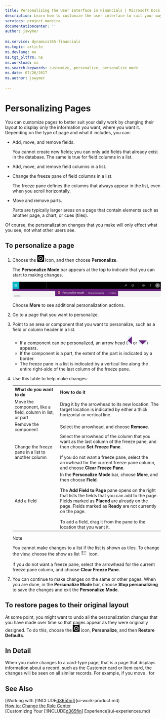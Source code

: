 ```yaml
---
title: Personalizing the User Interface in Financials | Microsoft Docs
description: Learn how to customize the user interface to suit your way of working.
services: project-madeira
documentationcenter: ''
author: jswymer

ms.service: dynamics365-financials
ms.topic: article
ms.devlang: na
ms.tgt_pltfrm: na
ms.workload: na
ms.search.keywords: customize, personalize, personalize mode
ms.date: 07/26/2017
ms.author: jswymer

---
```

# Personalizing Pages
<!--NAV in the Web client-->
You can customize pages to better suit your daily work by changing their layout to display only the information you want, where you want it. Depending on the type of page and what it includes, you can:

-   Add, move, and remove fields.

    You cannot create new fields; you can only add fields that already exist in the database. The same is true for field columns in a list.
-   Add, move, and remove field columns in a list.
-   Change the freeze pane of field columns in a list. 

    The freeze pane defines the columns that always appear in the list, even when you scroll horizontally.
-   Move and remove parts.

    Parts are typically larger areas on a page that contain elements such as another page, a chart, or cues (tiles).  

Of course, the personalization changes that you make will only effect what you see, not what other users see. 

## To personalize a page

1. Choose the ![Settings](media/ui-experience/settings_icon_small.png "Settings icon for role center") icon, and then choose **Personalize**.

    The **Personalize Mode** bar appears at the top to indicate that you can start to making changes. 

    ![Personalize mode](media/ui_personalize_mode.png "Personalize mode")

    Choose **More** to see additional personalization actions.

2.  Go to a page that you want to personalize.

3.  Point to an area or component that you want to personalize, such as a field or column header in a list.

    -   If a component can be personalized, an arrow head (![Personalization indicator arrow left](media/ui_personalize_arrow_left.png "Personalization indicator arrow left") or ![Personalization indicator arrow down](media/ui_personalize_arrow_down.png "Personalization indicator arrow down")) appears.
    -   If the component is a part, the extent of the part is indicated by a border. 
    -   The freeze pane in a list is indicated by a vertical line along the entire right-side of the last column of the freeze pane.

4.  Use this table to help make changes:
        <table>
        <tr><th>What do you want to do</td><th>How to do it</th></tr>
        <tr><td>Move the component, like a field, column in list, or part</td><td> Drag it by the arrowhead to its new location. The target location is indicated by either a thick horizontal or vertical line.</td></tr>
        <tr><td>Remove the component</td><td>Select the arrowhead, and choose <b>Remove</b>.</td></tr>
        <tr><td>Change the freeze pane in a list to another column</td><td>Select the arrowhead of the column that you want as the last column of the freeze pane, and then choose <b>Set Freeze Pane</b>.<br /></br>If you do not want a freeze pane, select the arrowhead for the current freeze pane column, and choose <b>Clear Freeze Pane</b>.</td></tr>
        <tr><td>Add a field</td><td>In the <b>Personalize Mode</b> bar, choose <b>More</b>, and then choose <b>Field</b>.<br /></br>The <b>Add Field to Page</b> pane opens on the right that lists the fields that you can add to the page. Fields marked as <b>Placed</b> are already on the page. Fields marked as <b>Ready</b> are not currently on the page.<br /></br>To add a field, drag it from the pane to the location that you want it.</td></tr>
        </table>
    
    > [!NOTE]  
    >   You cannot make changes to a list if the list is shown as tiles. To change the view, choose the show as list ![Show as list](media/ui_show_as_list_icon.png "Show as list arrow left") icon.<br /></br>If you do not want a freeze pane, select the arrowhead for the current freeze pane column, and choose **Clear Freeze Pane**.
   

<!--
4.  To remove the component, select the arrowhead, and choose **Remove**.
5.  To change the freeze pane in a list to another column, select the arrowhead of the column that you want as the last column of the freeze pane, and then choose **Set Freeze Pane**. If you do not want a freeze pane, select the arrowhead for the current freeze pane column, and choose **Clear Freeze Pane**. 
6.  To add a field, in the **Personalize Mode** bar, choose **More**, and then choose **Field**.

    The **Add Field to Page** pane opens on the right that list the fields that you can add to the page. Fields marked as **Placed** are already on the page. Fields marked as **Ready** are not currently on the page.

    To add a field, drag it from the pane to the location that you want it.

    > [!NOTE]  
    >   For lists, you cannot add field if the list is shown as tiles. To change the view, choose the show as list ![Show as list](media/ui_show_as_list_icon.png "Show as list arrow left") icon.-->

7. You can continue to make changes on the same or other pages. When you are done, in the **Personalize Mode** bar, choose **Stop personalizing** to save the changes and exit the **Personalize Mode**. 

## To restore pages to their original layout
At some point, you might want to undo all the personalization changes that you have made over time so that pages appear as they were originally designed. To do this, choose the ![Settings](media/ui-experience/settings_icon_small.png "Settings icon for role center") icon, **Personalize**, and then **Restore Defaults**.  

## In Detail

When you make changes to a card-type page, that is a page that displays information about a record, such as the Customer card or Item card, the changes will be seen on all similar records. For example, if you move . for 

## See Also
[Working with [!INCLUDE[d365fin](includes/d365fin_md.md)]](ui-work-product.md)  
[How to: Change the Role Center](change-role.md)  
[Customizing Your [!INCLUDE[d365fin](includes/d365fin_md.md)] Experience](ui-experiences.md)  
